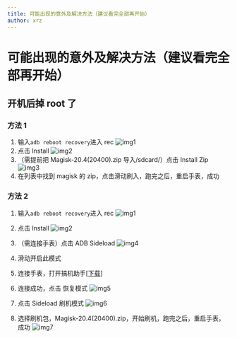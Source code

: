 ```yaml
---
title: 可能出现的意外及解决方法（建议看完全部再开始）
author: xrz
---
```


# 可能出现的意外及解决方法（建议看完全部再开始）

## 开机后掉 root 了

### 方法 1

1. 输入`adb reboot recovery`进入 rec
   ![img1](//cfcdn.coding.xrzyun.top/img/gridea_1.jpg)
2. 点击 Install
   ![img2](//cfcdn.coding.xrzyun.top/img/gridea_2.jpg)
3. （需提前把 Magisk-20.4(20400).zip 导入/sdcard/）点击 Install Zip
   ![img3](//cfcdn.coding.xrzyun.top/img/gridea_3.jpg)
4. 在列表中找到 magisk 的 zip，点击滑动刷入，跑完之后，重启手表，成功

### 方法 2

1. 输入`adb reboot recovery`进入 rec
   ![img1](//cfcdn.coding.xrzyun.top/img/gridea_1.jpg)

2. 点击 Install
   ![img2](//cfcdn.coding.xrzyun.top/img/gridea_2.jpg)

3. （需连接手表）点击 ADB Sideload
   ![img4](//cfcdn.coding.xrzyun.top/img/gridea_4.jpg)

4. 滑动开启此模式
5. 连接手表，打开搞机助手[[下载](https://lsdy.top/gjzs)]
6. 连接成功，点击 恢复模式
   ![img5](//cfcdn.coding.xrzyun.top/img/gridea_5.PNG)

7. 点击 Sideload 刷机模式
   ![img6](//cfcdn.coding.xrzyun.top/img/gridea_6.PNG)

8. 选择刷机包，Magisk-20.4(20400).zip，开始刷机，跑完之后，重启手表，成功
   ![img7](//cfcdn.coding.xrzyun.top/img/gridea_7.PNG)
